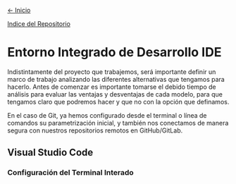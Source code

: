 [<- Inicio](../README.md)

[Indice del Repositorio](SUMMARY.md)
# Entorno Integrado de Desarrollo IDE
Indistintamente del proyecto que trabajemos, será importante definir un marco de trabajo analizando las diferentes alternativas que tengamos para hacerlo. Antes de comenzar es importante tomarse el debido tiempo de análisis para evaluar las ventajas y desventajas de cada modelo, para que tengamos claro que podremos hacer y que no con la opción que definamos.

En el caso de Git, ya hemos configurado desde el terminal o línea de comandos su parametrización inicial, y también nos conectamos de manera segura con nuestros repositorios remotos en GitHub/GitLab.
## Visual Studio Code
### Configuración del Terminal Interado
<!--
```json
// Command Prompt
"terminal.integrated.shell.windows": "C:\\Windows\\System32\\cmd.exe"
// PowerShell
"terminal.integrated.shell.windows": "C:\\Windows\\System32\\WindowsPowerShell\\v1.0\\powershell.exe"
// Git Bash
"terminal.integrated.shell.windows": "C:\\Program Files\\Git\\bin\\bash.exe"
// Bash on Ubuntu (on Windows)
"terminal.integrated.shell.windows": "C:\\Windows\\System32\\bash.exe"
```

```git
git config --global core.editor "code"
```
-->